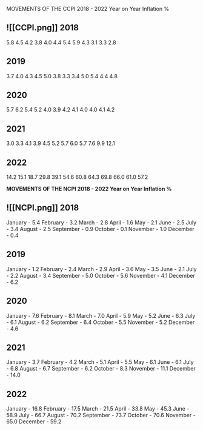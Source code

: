 MOVEMENTS OF THE CCPI
2018 - 2022 Year on Year Inflation %

![[CCPI.png]]
2018
------
5.8
4.5
4.2
3.8
4.0
4.4
5.4
5.9
4.3
3.1
3.3
2.8

2019
-----
3.7
4.0
4.3
4.5
5.0
3.8
3.3
3.4
5.0
5.4
4.4
4.8

2020
------
5.7
6.2
5.4
5.2
4.0
3.9
4.2
4.1
4.0
4.0
4.1
4.2

2021
------
3.0
3.3
4.1
3.9
4.5
5.2
5.7
6.0
5.7
7.6
9.9
12.1

2022
------
14.2
15.1
18.7
29.8
39.1
54.6
60.8
64.3
69.8
66.0
61.0
57.2




**MOVEMENTS OF THE NCPI
2018 - 2022 Year on Year Inflation %**

![[NCPI.png]]
2018
--------
January - 5.4
February - 3.2
March - 2.8
April - 1.6
May - 2.1
June - 2.5
July - 3.4
August - 2.5
September - 0.9
October - 0.1
November - 1.0
December - 0.4

2019
--------
January - 1.2
February - 2.4
March - 2.9
April - 3.6
May - 3.5
June - 2.1
July - 2.2
August - 3.4
September - 5.0
October - 5.6
November - 4.1
December - 6.2

2020
---------
January - 7.6
February - 8.1
March - 7.0
April - 5.9
May - 5.2
June - 6.3
July - 6.1
August - 6.2
September - 6.4
October - 5.5
November - 5.2
December - 4.6

2021
---------
January - 3.7
February - 4.2
March - 5.1
April - 5.5
May - 6.1
June - 6.1
July - 6.8
August - 6.7
September - 6.2
October - 8.3
November - 11.1
December - 14.0

2022
----------
January - 16.8
February - 17.5
March - 21.5
April - 33.8
May - 45.3
June - 58.9
July - 66.7
August - 70.2
September - 73.7
October - 70.6
November - 65.0
December - 59.2

